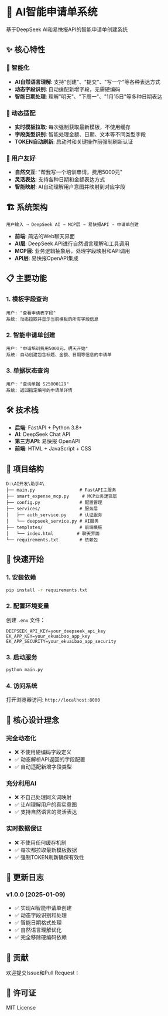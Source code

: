 # 🤖 AI智能申请单系统

基于DeepSeek AI和易快报API的智能申请单创建系统

## ✨ 核心特性

### 🚀 智能化
- **AI自然语言理解**: 支持"创建"、"提交"、"写一个"等各种表达方式
- **动态字段识别**: 自动适配新增字段，无需硬编码
- **智能日期处理**: 理解"明天"、"下周一"、"1月15日"等多种日期表达

### 🔄 动态适配
- **实时模板拉取**: 每次强制获取最新模板，不使用缓存
- **字段类型识别**: 智能处理金额、日期、文本等不同类型字段
- **TOKEN自动刷新**: 启动时和关键操作前强制刷新认证

### 🎯 用户友好
- **自然交互**: "帮我写一个培训申请，费用5000元"
- **灵活表达**: 支持各种日期和金额表达方式
- **智能映射**: AI自动理解用户意图并映射到对应字段

## 🏗️ 系统架构

```
用户输入 → DeepSeek AI → MCP层 → 易快报API → 申请单创建
```

- **前端**: 简洁的Web聊天界面
- **AI层**: DeepSeek API进行自然语言理解和工具调用
- **MCP层**: 业务逻辑抽象层，处理字段映射和API调用
- **API层**: 易快报OpenAPI集成

## 📋 主要功能

### 1. 模板字段查询
```
用户: "查看申请表字段"
系统: 动态拉取并显示当前模板的所有字段信息
```

### 2. 智能申请单创建
```
用户: "申请培训费用5000元，明天开始"
系统: 自动创建包含标题、金额、日期等信息的申请单
```

### 3. 单据状态查询
```
用户: "查询单据 S25000129"
系统: 返回指定编号的申请单详情
```

## 🛠️ 技术栈

- **后端**: FastAPI + Python 3.8+
- **AI**: DeepSeek Chat API
- **第三方API**: 易快报 OpenAPI
- **前端**: HTML + JavaScript + CSS

## 📁 项目结构

```
D:\AI开发\助手4\
├── main.py                 # FastAPI主服务
├── smart_expense_mcp.py     # MCP业务逻辑层
├── config.py               # 配置管理
├── services/               # 服务层
│   ├── auth_service.py     # 认证服务
│   └── deepseek_service.py # AI服务
├── templates/              # 前端模板
│   └── index.html         # 聊天界面
└── requirements.txt        # 依赖包

```

## 🚀 快速开始

### 1. 安装依赖
```bash
pip install -r requirements.txt
```

### 2. 配置环境变量
创建 `.env` 文件：
```env
DEEPSEEK_API_KEY=your_deepseek_api_key
EK_APP_KEY=your_ekuaibao_app_key
EK_APP_SECURITY=your_ekuaibao_app_security
```

### 3. 启动服务
```bash
python main.py
```

### 4. 访问系统
打开浏览器访问: `http://localhost:8000`

## 🔧 核心设计理念

### 完全动态化
- ❌ 不使用硬编码字段定义
- ✅ 动态解析API返回的字段配置
- ✅ 自动适配新增字段类型

### 充分利用AI
- ❌ 不自己处理同义词映射
- ✅ 让AI理解用户的真实意图
- ✅ 支持自然语言的灵活表达

### 实时数据保证
- ❌ 不使用任何缓存机制
- ✅ 每次都拉取最新模板数据
- ✅ 强制TOKEN刷新确保有效性

## 📝 更新日志

### v1.0.0 (2025-01-09)
- ✅ 实现AI智能申请单创建
- ✅ 动态字段识别和处理
- ✅ 智能日期格式处理
- ✅ 自然语言理解优化
- ✅ 完全移除硬编码依赖

## 🤝 贡献

欢迎提交Issue和Pull Request！

## 📄 许可证

MIT License